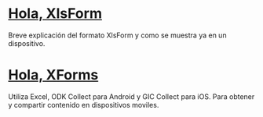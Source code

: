 # [Hola, XlsForm](holaXlsForm.md)

Breve explicación del formato XlsForm y como se muestra ya en un dispositivo.

# [Hola, XForms](holaXForms.md)

Utiliza Excel, ODK Collect para Android y GIC Collect para iOS. Para obtener y compartir contenido en dispositivos moviles.
